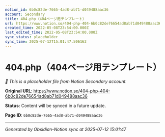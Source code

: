 ```yaml
---
notion_id: 6b0c82de-7665-4ad8-ab71-d049488aac36
account: Secondary
title: 404.php（404ページ用テンプレート）
url: https://www.notion.so/404-php-404-6b0c82de76654ad8ab71d049488aac36
created_time: 2022-05-08T23:54:00.000Z
last_edited_time: 2022-05-08T23:54:00.000Z
sync_status: placeholder
sync_time: 2025-07-12T15:01:47.506163
---
```


# 404.php（404ページ用テンプレート）

*🔄 This is a placeholder file from Notion Secondary account.*

**Original URL**: https://www.notion.so/404-php-404-6b0c82de76654ad8ab71d049488aac36

**Status**: Content will be synced in a future update.

**Page ID**: `6b0c82de-7665-4ad8-ab71-d049488aac36`

---

*Generated by Obsidian-Notion sync at 2025-07-12 15:01:47*
